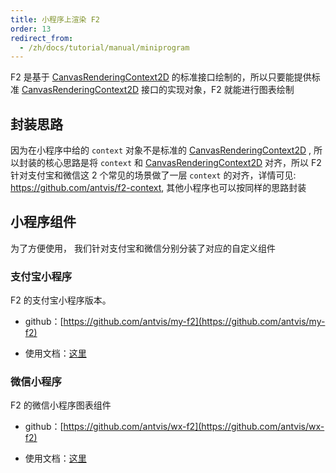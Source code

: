 ```yaml
---
title: 小程序上渲染 F2
order: 13
redirect_from:
  - /zh/docs/tutorial/manual/miniprogram
---
```


F2 是基于 [CanvasRenderingContext2D](https://developer.mozilla.org/zh-CN/docs/Web/API/CanvasRenderingContext2D) 的标准接口绘制的，所以只要能提供标准 [CanvasRenderingContext2D](https://developer.mozilla.org/zh-CN/docs/Web/API/CanvasRenderingContext2D) 接口的实现对象，F2 就能进行图表绘制

## 封装思路

因为在小程序中给的 `context` 对象不是标准的 [CanvasRenderingContext2D](https://developer.mozilla.org/zh-CN/docs/Web/API/CanvasRenderingContext2D) , 所以封装的核心思路是将 `context` 和 [CanvasRenderingContext2D](https://developer.mozilla.org/zh-CN/docs/Web/API/CanvasRenderingContext2D) 对齐，所以 F2 针对支付宝和微信这 2 个常见的场景做了一层 `context` 的对齐，详情可见: https://github.com/antvis/f2-context, 其他小程序也可以按同样的思路封装

## 小程序组件

为了方便使用， 我们针对支付宝和微信分别分装了对应的自定义组件

### 支付宝小程序

F2 的支付宝小程序版本。

- github：[https://github.com/antvis/my-f2](https://github.com/antvis/my-f2)

- 使用文档：[这里](https://github.com/antvis/my-f2/blob/master/README.md)

### 微信小程序

F2 的微信小程序图表组件

- github：[https://github.com/antvis/wx-f2](https://github.com/antvis/wx-f2)

- 使用文档：[这里](https://github.com/antvis/wx-f2/blob/master/README.md)
